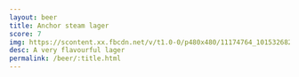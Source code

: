 ```yaml
---
layout: beer
title: Anchor steam lager
score: 7
img: https://scontent.xx.fbcdn.net/v/t1.0-0/p480x480/11174764_10153268299828745_5386835742329909663_n.jpg?oh=581abb491ce3a5eb51a568d1d2e6b9a9&oe=58C34F2E
desc: A very flavourful lager
permalink: /beer/:title.html
---
```

